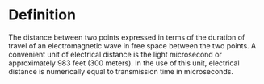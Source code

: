 # Definition

The distance between two points expressed in terms of the duration of
travel of an electromagnetic wave in free space between the two points.
A convenient unit of electrical distance is the light microsecond or
approximately 983 feet (300 meters). In the use of this unit, electrical
distance is numerically equal to transmission time in microseconds.

